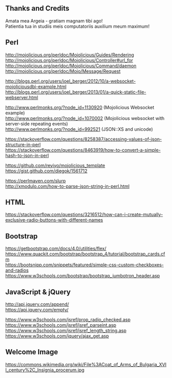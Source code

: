 Thanks and Credits
--------------------------------------------------------------------------------
Amata mea Argeia - gratiam magnam tibi ago!  
Patientia tua in studiis meis computatoriis auxilium meum maximum!  

## Perl
http://mojolicious.org/perldoc/Mojolicious/Guides/Rendering  
http://mojolicious.org/perldoc/Mojolicious/Controller#url_for  
http://mojolicious.org/perldoc/Mojolicious/Command/daemon  
http://mojolicious.org/perldoc/Mojo/Message/Request  

http://blogs.perl.org/users/joel_berger/2012/10/a-websocket-mojoliciousdbi-example.html  
http://blogs.perl.org/users/joel_berger/2013/01/a-quick-static-file-webserver.html  

http://www.perlmonks.org/?node_id=1130920 (Mojolicious Websocket example)  
http://www.perlmonks.org/?node_id=1070002 (Mojolicious websocket with server-side repeating events)  
http://www.perlmonks.org/?node_id=992521 (JSON::XS and unicode)  

https://stackoverflow.com/questions/8258387/accessing-values-of-json-structure-in-perl  
https://stackoverflow.com/questions/8463919/how-to-convert-a-simple-hash-to-json-in-perl  

https://github.com/reyiyo/mojolicious_template  
https://gist.github.com/diegok/1561712  

https://perlmaven.com/slurp  
http://xmodulo.com/how-to-parse-json-string-in-perl.html  

## HTML
https://stackoverflow.com/questions/3216512/how-can-i-create-mutually-exclusive-radio-buttons-with-different-names  

## Bootstrap
https://getbootstrap.com/docs/4.0/utilities/flex/  
https://www.quackit.com/bootstrap/bootstrap_4/tutorial/bootstrap_cards.cfm  
https://bootsnipp.com/snippets/featured/simple-css-custom-checkboxes-and-radios  
https://www.w3schools.com/bootstrap/bootstrap_jumbotron_header.asp  

## JavaScript & jQuery
http://api.jquery.com/append/  
https://api.jquery.com/empty/  

https://www.w3schools.com/jsref/prop_radio_checked.asp  
https://www.w3schools.com/jsref/jsref_parseint.asp  
https://www.w3schools.com/jsref/jsref_length_string.asp  
https://www.w3schools.com/jquery/ajax_get.asp  

## Welcome Image
https://commons.wikimedia.org/wiki/File%3ACoat_of_Arms_of_Bulgaria_XVII_century%2C_Insignia_procerum.jpg  
